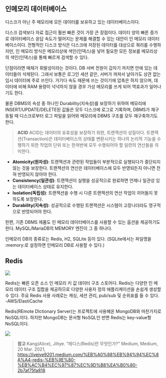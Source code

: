 ## 인메모리 데이터베이스
디스크가 아닌 주 메모리에 모든 데이터를 보유하고 있는 데이터베이스이다.

디스크 검색보다 자료 접근이 훨씬 빠른 것이 가장 큰 장점이다. 데이터 양의 빠른 증가로 데이터베이스 응답 속도가 떨어지는 문제를 해결할 수 있는 대안이 인 메모리 데이터베이스이다. 전형적인 디스크 방식은 디스크에 저장된 데이터를 대상으로 쿼리를 수행하지만, 인 메모리 방식은 메모리상에 색인(인덱스)을 넣어 필요한 모든 정보를 메모리상의 색인(인덱스)을 통해 빠르게 검색할 수 있다.

단점이라면 매체가 휘발성이라는 것이다. DB 서버 전원이 갑자기 꺼지면 안에 있는 데이터들이 삭제된다. 그래서 보통은 로그인 세션 같은, 서버가 꺼져서 날아가도 상관 없는 임시 데이터에 주로 쓰인다. 거기다 속도 때문에 쓰는 것이기에 압축은 하지 않으며, 데이터에 비해 RAM 용량이 넉넉하지 않을 경우 가상 메모리를 쓰게 되어 역효과가 일어나기도 한다.

물론 DBMS의 속성 중 하나인 Durability(지속성)를 보장하기 위하여 메모리에 INSERT/UPDATE/DELETE된 값들은 모두 디스크에 로그로 기록하며, DBMS가 재구동될 때 디스크로부터 로그 파일을 읽어와 메모리에 DBMS 구조를 모두 재구축하기도 한다.

> **ACID**
ACID는 데이터의 유효성을 보장하기 위한, 트랜잭션의 성질이다.
트랜잭션(Transaction)은 데이터베이스의 상태를 변환시키는 하나의 논리적 기능을 수행하기 위한 작업의 단위 또는 한꺼번에 모두 수행되어야 할 일련의 연산들을 의미한다. <br>
- **Atomicity(원자성)**: 트랜잭션과 관련된 작업들이 부분적으로 실행되다가 중단되지 않는 것을 보장한다. 트랜잭션의 연산은 데이터베이스에 모두 반영되든지 아니면 전혀 반영되지 않아야 한다.
- **Consistency(일관성)**: 트랜잭션이 실행을 성공적으로 완료하면 언제나 일관성 있는 데이터베이스 상태로 유지한다.
- **Isolation(독립성)**: 트랜잭션을 수행 시 다른 트랜잭션의 연산 작업이 끼어들지 못하도록 보장한다.
- **Durability(지속성)**: 성공적으로 수행된 트랜잭션은 시스템이 고장나더라도 영구적으로 반영되어야 한다.

한편, 기존 DBMS 제품도 인 메모리 데이터베이스를 사용할 수 있는 옵션을 제공하기도 한다. MySQL/MariaDB의 MEMORY 엔진이 그 중 하나다.

인메모리 DB의 종류로는 Redis, H2, SQLite 등이 있다.
(SQLite에서는 파일명을 :memory:로 설정하면 인메모리 DB로 사용할 수 있다.)


## Redis
![](https://images.velog.io/images/rudwnd33/post/770c23d8-40aa-4d5d-9d51-dca8b0e3c411/redis_original_logo_icon_146368.png)

Redis는 빠른 오픈 소스 인 메모리 키 값 데이터 구조 스토어다. Redis는 다양한 인 메모리 데이터 구조 집합을 제공하므로 다양한 사용자 정의 애플리케이션을 손쉽게 생성할 수 있다. 주요 Redis 사용 사례로는 캐싱, 세션 관리, pub/sub 및 순위표를 들 수 있다. -AWS/ElastiCache

Redis(REmote DIctionary Server)는 프로젝트에 사용해온 MongoDB와 마찬가지로 NoSQL이다. 하지만 MongoDB는 문서형 NoSQL인 반면 Redis는 key-value형 NoSQL이다.

![](https://miro.medium.com/max/2648/1*z2wKmVgW6GZclPE2wpRadg.jpeg)

> **참고**
Kang(Alice), Jihye. “레디스(Redis)란 무엇인가?” Medium, Medium, 20 Mar. 2021, https://jyejye9201.medium.com/%EB%A0%88%EB%94%94%EC%8A%A4-redis-%EB%9E%80-%EB%AC%B4%EC%97%87%EC%9D%B8%EA%B0%80-2b7af75fa818. 